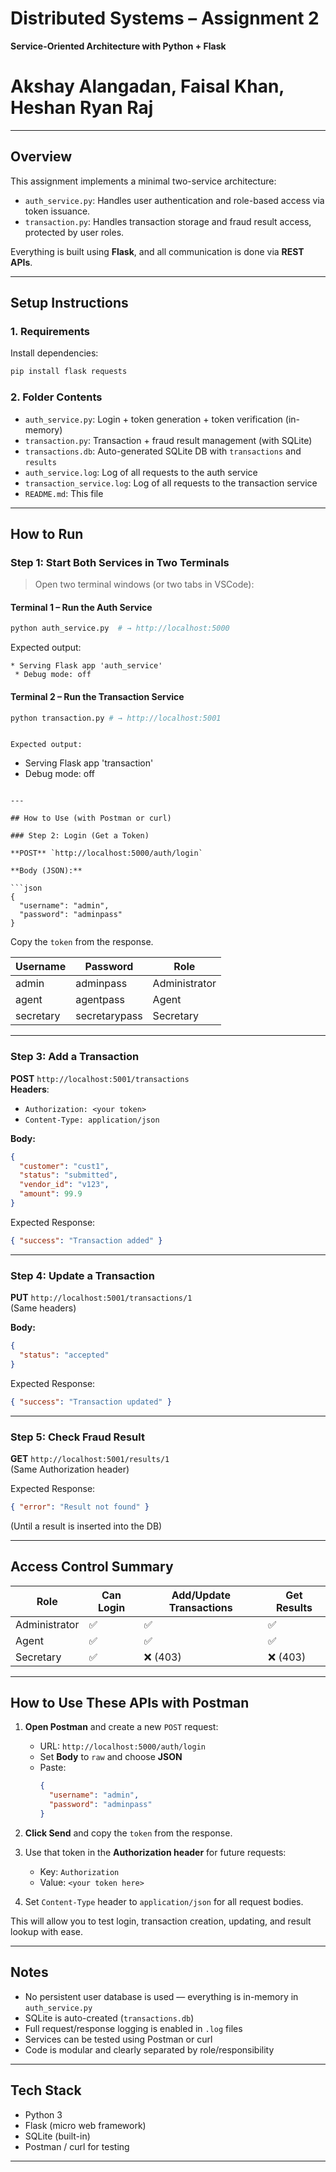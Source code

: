 # Distributed Systems – Assignment 2
**Service-Oriented Architecture with Python + Flask**
# Akshay Alangadan, Faisal Khan, Heshan Ryan Raj
---

##  Overview

This assignment implements a minimal two-service architecture:

- `auth_service.py`: Handles user authentication and role-based access via token issuance.
- `transaction.py`: Handles transaction storage and fraud result access, protected by user roles.

Everything is built using **Flask**, and all communication is done via **REST APIs**.

---

## Setup Instructions

### 1. Requirements

Install dependencies:

```bash
pip install flask requests
```

### 2. Folder Contents

- `auth_service.py`: Login + token generation + token verification (in-memory)
- `transaction.py`: Transaction + fraud result management (with SQLite)
- `transactions.db`: Auto-generated SQLite DB with `transactions` and `results`
- `auth_service.log`: Log of all requests to the auth service
- `transaction_service.log`: Log of all requests to the transaction service
- `README.md`: This file

---

##  How to Run

### Step 1: Start Both Services in Two Terminals

> Open two terminal windows (or two tabs in VSCode):

#### Terminal 1 – Run the Auth Service

```bash
python auth_service.py  # → http://localhost:5000 
```

Expected output:
```
* Serving Flask app 'auth_service'
 * Debug mode: off

```

#### Terminal 2 – Run the Transaction Service

```bash
python transaction.py # → http://localhost:5001
```
```

Expected output:
```
 * Serving Flask app 'transaction'
 * Debug mode: off
```

---

## How to Use (with Postman or curl)

### Step 2: Login (Get a Token)

**POST** `http://localhost:5000/auth/login`

**Body (JSON):**

```json
{
  "username": "admin",
  "password": "adminpass"
}
```

Copy the `token` from the response.

| Username  | Password      | Role          |
|-----------|---------------|---------------|
| admin     | adminpass     | Administrator |
| agent     | agentpass     | Agent         |
| secretary | secretarypass | Secretary     |

---

### Step 3: Add a Transaction

**POST** `http://localhost:5001/transactions`  
**Headers**:
- `Authorization: <your token>`
- `Content-Type: application/json`

**Body:**

```json
{
  "customer": "cust1",
  "status": "submitted",
  "vendor_id": "v123",
  "amount": 99.9
}
```

Expected Response:

```json
{ "success": "Transaction added" }
```

---

### Step 4: Update a Transaction

**PUT** `http://localhost:5001/transactions/1`  
(Same headers)

**Body:**

```json
{
  "status": "accepted"
}
```

Expected Response:

```json
{ "success": "Transaction updated" }
```

---

### Step 5: Check Fraud Result

**GET** `http://localhost:5001/results/1`  
(Same Authorization header)

Expected Response:

```json
{ "error": "Result not found" }
```

(Until a result is inserted into the DB)

---

## Access Control Summary

| Role        | Can Login | Add/Update Transactions | Get Results |
|-------------|-----------|-------------------------|-------------|
| Administrator | ✅       | ✅                      | ✅           |
| Agent         | ✅       | ✅                      | ✅           |
| Secretary     | ✅       | ❌ (403)                | ❌ (403)     |

---

## How to Use These APIs with Postman

1. **Open Postman** and create a new `POST` request:
   - URL: `http://localhost:5000/auth/login`
   - Set **Body** to `raw` and choose **JSON**
   - Paste:
     ```json
     {
       "username": "admin",
       "password": "adminpass"
     }
     ```

2. **Click Send** and copy the `token` from the response.

3. Use that token in the **Authorization header** for future requests:
   - Key: `Authorization`
   - Value: `<your token here>`

4. Set `Content-Type` header to `application/json` for all request bodies.

This will allow you to test login, transaction creation, updating, and result lookup with ease.

---

## Notes 

- No persistent user database is used — everything is in-memory in `auth_service.py`
- SQLite is auto-created (`transactions.db`)
- Full request/response logging is enabled in `.log` files
- Services can be tested using Postman or curl
- Code is modular and clearly separated by role/responsibility

---

## Tech Stack

- Python 3
- Flask (micro web framework)
- SQLite (built-in)
- Postman / curl for testing

---

